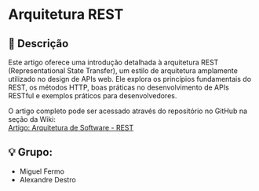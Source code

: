 # Arquitetura REST

## 📝 Descrição
Este artigo oferece uma introdução detalhada à arquitetura REST (Representational State Transfer), um estilo de arquitetura amplamente utilizado no design de APIs web. Ele explora os princípios fundamentais do REST, os métodos HTTP, boas práticas no desenvolvimento de APIs RESTful e exemplos práticos para desenvolvedores.

O artigo completo pode ser acessado através do repositório no GitHub na seção da Wiki:  
[Artigo: Arquitetura de Software - REST](https://github.com/miguelfermo/Arquitetura-REST/wiki)

## 💡 Grupo:
- Miguel Fermo
- Alexandre Destro 
